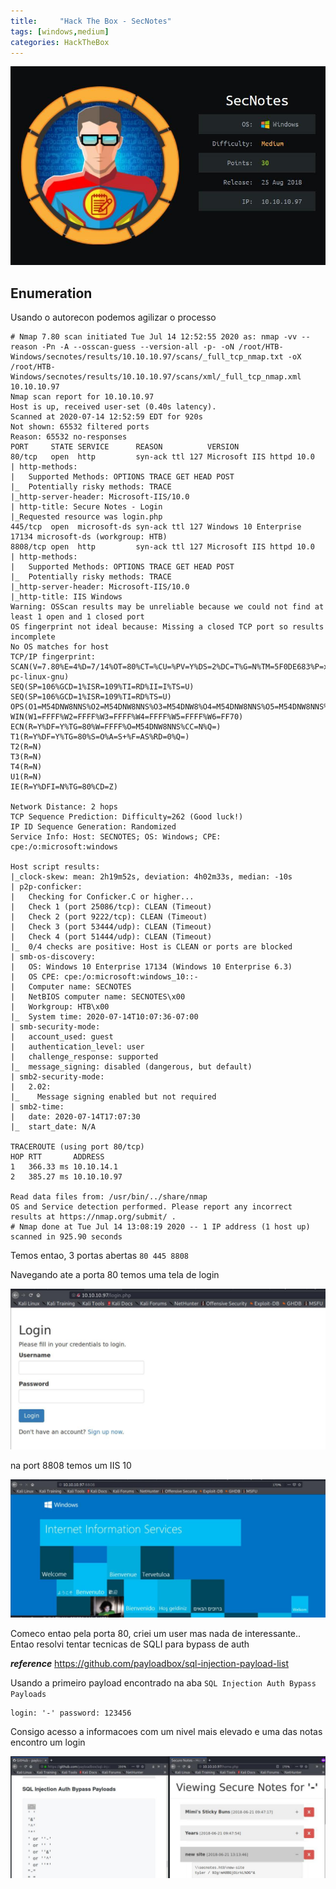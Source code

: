 ```yaml
---
title:     "Hack The Box - SecNotes"
tags: [windows,medium]
categories: HackTheBox
---
```


![1337.jpg](https://raw.githubusercontent.com/an4kein/an4kein.github.io/master/img/htb-secnotes/1337.jpg)


## Enumeration

Usando o autorecon podemos agilizar o processo

```
# Nmap 7.80 scan initiated Tue Jul 14 12:52:55 2020 as: nmap -vv --reason -Pn -A --osscan-guess --version-all -p- -oN /root/HTB-Windows/secnotes/results/10.10.10.97/scans/_full_tcp_nmap.txt -oX /root/HTB-Windows/secnotes/results/10.10.10.97/scans/xml/_full_tcp_nmap.xml 10.10.10.97
Nmap scan report for 10.10.10.97
Host is up, received user-set (0.40s latency).
Scanned at 2020-07-14 12:52:59 EDT for 920s
Not shown: 65532 filtered ports
Reason: 65532 no-responses
PORT     STATE SERVICE      REASON          VERSION
80/tcp   open  http         syn-ack ttl 127 Microsoft IIS httpd 10.0
| http-methods: 
|   Supported Methods: OPTIONS TRACE GET HEAD POST
|_  Potentially risky methods: TRACE
|_http-server-header: Microsoft-IIS/10.0
| http-title: Secure Notes - Login
|_Requested resource was login.php
445/tcp  open  microsoft-ds syn-ack ttl 127 Windows 10 Enterprise 17134 microsoft-ds (workgroup: HTB)
8808/tcp open  http         syn-ack ttl 127 Microsoft IIS httpd 10.0
| http-methods: 
|   Supported Methods: OPTIONS TRACE GET HEAD POST
|_  Potentially risky methods: TRACE
|_http-server-header: Microsoft-IIS/10.0
|_http-title: IIS Windows
Warning: OSScan results may be unreliable because we could not find at least 1 open and 1 closed port
OS fingerprint not ideal because: Missing a closed TCP port so results incomplete
No OS matches for host
TCP/IP fingerprint:
SCAN(V=7.80%E=4%D=7/14%OT=80%CT=%CU=%PV=Y%DS=2%DC=T%G=N%TM=5F0DE683%P=x86_64-pc-linux-gnu)
SEQ(SP=106%GCD=1%ISR=109%TI=RD%II=I%TS=U)
SEQ(SP=106%GCD=1%ISR=109%TI=RD%TS=U)
OPS(O1=M54DNW8NNS%O2=M54DNW8NNS%O3=M54DNW8%O4=M54DNW8NNS%O5=M54DNW8NNS%O6=M54DNNS)
WIN(W1=FFFF%W2=FFFF%W3=FFFF%W4=FFFF%W5=FFFF%W6=FF70)
ECN(R=Y%DF=Y%TG=80%W=FFFF%O=M54DNW8NNS%CC=N%Q=)
T1(R=Y%DF=Y%TG=80%S=O%A=S+%F=AS%RD=0%Q=)
T2(R=N)
T3(R=N)
T4(R=N)
U1(R=N)
IE(R=Y%DFI=N%TG=80%CD=Z)

Network Distance: 2 hops
TCP Sequence Prediction: Difficulty=262 (Good luck!)
IP ID Sequence Generation: Randomized
Service Info: Host: SECNOTES; OS: Windows; CPE: cpe:/o:microsoft:windows

Host script results:
|_clock-skew: mean: 2h19m52s, deviation: 4h02m33s, median: -10s
| p2p-conficker: 
|   Checking for Conficker.C or higher...
|   Check 1 (port 25086/tcp): CLEAN (Timeout)
|   Check 2 (port 9222/tcp): CLEAN (Timeout)
|   Check 3 (port 53444/udp): CLEAN (Timeout)
|   Check 4 (port 51444/udp): CLEAN (Timeout)
|_  0/4 checks are positive: Host is CLEAN or ports are blocked
| smb-os-discovery: 
|   OS: Windows 10 Enterprise 17134 (Windows 10 Enterprise 6.3)
|   OS CPE: cpe:/o:microsoft:windows_10::-
|   Computer name: SECNOTES
|   NetBIOS computer name: SECNOTES\x00
|   Workgroup: HTB\x00
|_  System time: 2020-07-14T10:07:36-07:00
| smb-security-mode: 
|   account_used: guest
|   authentication_level: user
|   challenge_response: supported
|_  message_signing: disabled (dangerous, but default)
| smb2-security-mode: 
|   2.02: 
|_    Message signing enabled but not required
| smb2-time: 
|   date: 2020-07-14T17:07:30
|_  start_date: N/A

TRACEROUTE (using port 80/tcp)
HOP RTT       ADDRESS
1   366.33 ms 10.10.14.1
2   385.27 ms 10.10.10.97

Read data files from: /usr/bin/../share/nmap
OS and Service detection performed. Please report any incorrect results at https://nmap.org/submit/ .
# Nmap done at Tue Jul 14 13:08:19 2020 -- 1 IP address (1 host up) scanned in 925.90 seconds
```

Temos entao, 3 portas abertas `80 445 8808`

Navegando ate a porta 80 temos uma tela de login

![22.jpg](https://raw.githubusercontent.com/an4kein/an4kein.github.io/master/img/htb-secnotes/22.jpg)

na port 8808 temos um IIS 10 

![33.jpg](https://raw.githubusercontent.com/an4kein/an4kein.github.io/master/img/htb-secnotes/33.jpg)

Comeco entao pela porta 80, criei um user mas nada de interessante.. Entao resolvi tentar tecnicas de SQLI para bypass de auth

***reference***  https://github.com/payloadbox/sql-injection-payload-list

Usando a primeiro payload encontrado na aba `SQL Injection Auth Bypass Payloads` 

```
login: '-' password: 123456
```

Consigo acesso a informacoes com um nivel mais elevado e uma das notas encontro um login 

![2.jpg](https://raw.githubusercontent.com/an4kein/an4kein.github.io/master/img/htb-secnotes/2.jpg)


